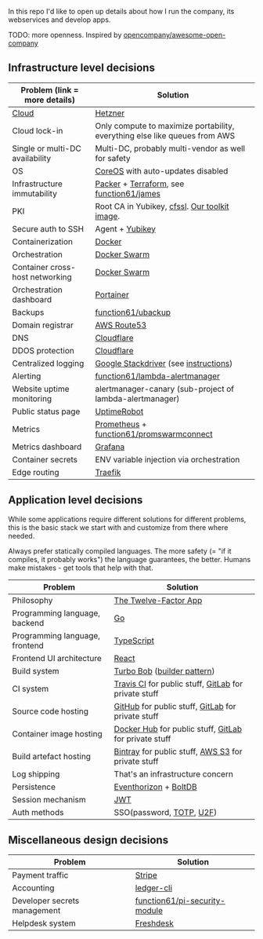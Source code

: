 In this repo I'd like to open up details about how I run the company, its webservices and develop apps.

TODO: more openness. Inspired by [opencompany/awesome-open-company](https://github.com/opencompany/awesome-open-company)


Infrastructure level decisions
------------------------------

| Problem (link = more details)   | Solution                                                                   |
|---------------------------------|----------------------------------------------------------------------------|
| [Cloud](docs/selecting-a-cloud-provider.md) | [Hetzner](https://www.hetzner.com/cloud)                       |
| Cloud lock-in                   | Only compute to maximize portability, everything else like queues from AWS |
| Single or multi-DC availability | Multi-DC, probably multi-vendor as well for safety                         |
| OS                              | [CoreOS](https://coreos.com/os/docs/latest/) with auto-updates disabled    |
| Infrastructure immutability     | [Packer](https://www.packer.io/) + [Terraform](https://www.terraform.io/), see [function61/james](https://github.com/function61/james) |
| PKI                             | Root CA in Yubikey, [cfssl](https://github.com/cloudflare/cfssl). [Our toolkit image](https://github.com/function61/certificate-authority). |
| Secure auth to SSH              | Agent + [Yubikey](https://www.yubico.com/products/yubikey-hardware/)       |
| Containerization                | [Docker](https://www.docker.com/)                                          |
| Orchestration                   | [Docker Swarm](https://docs.docker.com/engine/swarm/)                      |
| Container cross-host networking | [Docker Swarm](https://docs.docker.com/engine/swarm/)                      |
| Orchestration dashboard         | [Portainer](https://portainer.io/)                                         |
| Backups                         | [function61/ubackup](https://github.com/function61/ubackup)                |
| Domain registrar                | [AWS Route53](https://aws.amazon.com/route53/)                             |
| DNS                             | [Cloudflare](https://www.cloudflare.com/)                                  |
| DDOS protection                 | [Cloudflare](https://www.cloudflare.com/)                                  |
| Centralized logging             | [Google Stackdriver](https://cloud.google.com/stackdriver/) (see [instructions](https://joonas.fi/2019/01/06/how-to-configure-gcplogs-for-docker/)) |
| Alerting                        | [function61/lambda-alertmanager](https://github.com/function61/lambda-alertmanager) |
| Website uptime monitoring       | alertmanager-canary (sub-project of lambda-alertmanager)                   |
| Public status page              | [UptimeRobot](https://uptimerobot.com/)                                    |
| Metrics                         | [Prometheus](https://prometheus.io/) + [function61/promswarmconnect](https://github.com/function61/promswarmconnect) |
| Metrics dashboard               | [Grafana](https://grafana.com/)                                            |
| Container secrets               | ENV variable injection via orchestration                                   |
| Edge routing                    | [Traefik](https://traefik.io/)                                             |


Application level decisions
---------------------------

While some applications require different solutions for different problems, this is the basic stack we
start with and customize from there where needed.

Always prefer statically compiled languages. The more safety (= "if it compiles, it
probably works") the language guarantees, the better. Humans make mistakes - get tools
that help with that.


| Problem                         | Solution                                                                   |
|---------------------------------|----------------------------------------------------------------------------|
| Philosophy                      | [The Twelve-Factor App](https://12factor.net/)                             |
| Programming language, backend   | [Go](https://golang.org/)                                                  |
| Programming language, frontend  | [TypeScript](https://www.typescriptlang.org/)                              |
| Frontend UI architecture        | [React](https://reactjs.org/)                                              |
| Build system                    | [Turbo Bob](https://github.com/function61/turbobob) ([builder pattern](https://blog.alexellis.io/mutli-stage-docker-builds/))      |
| CI system                       | [Travis CI](http://travis-ci.org) for public stuff, [GitLab](https://about.gitlab.com/) for private stuff |
| Source code hosting             | [GitHub](http://github.com/) for public stuff, [GitLab](https://about.gitlab.com/) for private stuff |
| Container image hosting         | [Docker Hub](https://hub.docker.com/) for public stuff, [GitLab](https://about.gitlab.com/) for private stuff |
| Build artefact hosting          | [Bintray](https://bintray.com/) for public stuff, [AWS S3](https://aws.amazon.com/s3/) for private stuff |
| Log shipping                    | That's an infrastructure concern                                           |
| Persistence                     | [Eventhorizon](https://github.com/function61/eventhorizon) + [BoltDB](https://github.com/etcd-io/bbolt) |
| Session mechanism               | [JWT](https://jwt.io/)                                                     |
| Auth methods                    | SSO(password, [TOTP](https://en.wikipedia.org/wiki/Time-based_One-time_Password_algorithm), [U2F](https://www.yubico.com/solutions/fido-u2f/))                                                   |


Miscellaneous design decisions
------------------------------

| Problem                      | Solution                      |
|------------------------------|-------------------------------|
| Payment traffic              | [Stripe](https://stripe.com/) |
| Accounting                   | [ledger-cli](https://www.ledger-cli.org/) |
| Developer secrets management | [function61/pi-security-module](https://github.com/function61/pi-security-module) |
| Helpdesk system              | [Freshdesk](https://freshdesk.com/) |
